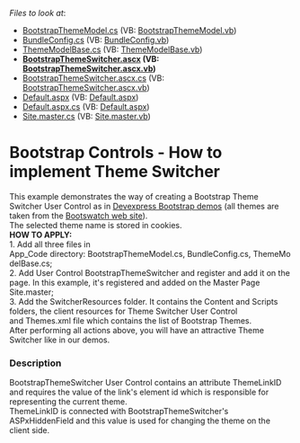 <!-- default file list -->
*Files to look at*:

* [BootstrapThemeModel.cs](./CS/App_Code/BootstrapThemeModel.cs) (VB: [BootstrapThemeModel.vb](./VB/App_Code/BootstrapThemeModel.vb))
* [BundleConfig.cs](./CS/App_Code/BundleConfig.cs) (VB: [BundleConfig.vb](./VB/App_Code/BundleConfig.vb))
* [ThemeModelBase.cs](./CS/App_Code/ThemeModelBase.cs) (VB: [ThemeModelBase.vb](./VB/App_Code/ThemeModelBase.vb))
* **[BootstrapThemeSwitcher.ascx](./CS/BootstrapThemeSwitcher.ascx) (VB: [BootstrapThemeSwitcher.ascx.vb](./VB/BootstrapThemeSwitcher.ascx.vb))**
* [BootstrapThemeSwitcher.ascx.cs](./CS/BootstrapThemeSwitcher.ascx.cs) (VB: [BootstrapThemeSwitcher.ascx.vb](./VB/BootstrapThemeSwitcher.ascx.vb))
* [Default.aspx](./CS/Default.aspx) (VB: [Default.aspx](./VB/Default.aspx))
* [Default.aspx.cs](./CS/Default.aspx.cs) (VB: [Default.aspx](./VB/Default.aspx))
* [Site.master.cs](./CS/Site.master.cs) (VB: [Site.master.vb](./VB/Site.master.vb))
<!-- default file list end -->
# Bootstrap Controls - How to implement Theme Switcher


<p>This example demonstrates the way of creating a Bootstrap Theme Switcher User Control as in <a href="https://demos.devexpress.com/Bootstrap/GridView/">Devexpress Bootstrap demos</a> (all themes are taken from the <a href="https://bootswatch.com/">Bootswatch web site</a>).<br>The selected theme name is stored in cookies.<br><strong>HOW TO APPLY:<br></strong>1. Add all three files in App_Code directory: BootstrapThemeModel.cs, BundleConfig.cs, ThemeModelBase.cs;<br>2. Add User Control BootstrapThemeSwitcher and register and add it on the page. In this example, it's registered and added on the Master Page Site.master; <br>3. Add the SwitcherResources folder. It contains the Content and Scripts folders, the client resources for Theme Switcher User Control and Themes.xml file which contains the list of Bootstrap Themes.<br>After performing all actions above, you will have an attractive Theme Switcher like in our demos.</p>


<h3>Description</h3>

<p>BootstrapThemeSwitcher User Control contains an attribute ThemeLinkID and requires the value of the link's element id which is responsible for representing the current theme.<br>ThemeLinkID&nbsp;is connected with BootstrapThemeSwitcher's ASPxHiddenField and this value is used for changing the theme on the client side.</p>

<br/>


